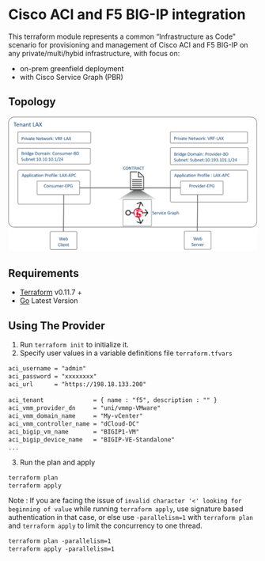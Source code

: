 # Cisco ACI and F5 BIG-IP integration

This terraform module represents a common “Infrastructure as Code” scenario for provisioning and management of Cisco ACI and F5 BIG-IP on any private/multi/hybid infrastructure, with focus on:
- on-prem greenfield deployment
- with Cisco Service Graph (PBR)

Topology
-----------
![Topology](./images/topology.png)

Requirements
------------
- [Terraform](https://www.terraform.io/downloads.html) v0.11.7 +
- [Go](https://golang.org/doc/install) Latest Version

Using The Provider
------------
1. Run `terraform init` to initialize it.
2. Specify user values in a variable definitions file `terraform.tfvars`
```hcl
aci_username = "admin"
aci_password = "xxxxxxxx"
aci_url      = "https://198.18.133.200"

aci_tenant              = { name : "f5", description : "" }
aci_vmm_provider_dn     = "uni/vmmp-VMware"
aci_vmm_domain_name     = "My-vCenter"
aci_vmm_controller_name = "dCloud-DC"
aci_bigip_vm_name       = "BIGIP1-VM"
aci_bigip_device_name   = "BIGIP-VE-Standalone"
...
```
3. Run the plan and apply
```
terraform plan
terraform apply
```

Note : If you are facing the issue of `invalid character '<' looking for beginning of value` while running `terraform apply`, use signature based authentication in that case, or else use `-parallelism=1` with `terraform plan` and `terraform apply` to limit the concurrency to one thread.

```
terraform plan -parallelism=1
terraform apply -parallelism=1
```  

